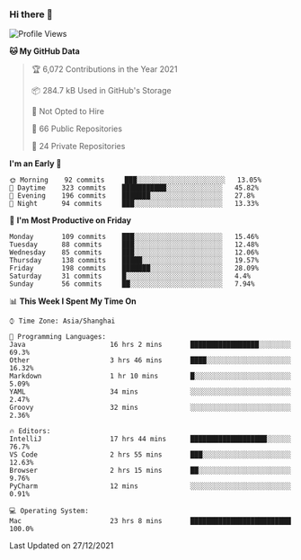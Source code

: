 ### Hi there 👋

<!--
**qbosen/qbosen** is a ✨ _special_ ✨ repository because its `README.md` (this file) appears on your GitHub profile.

Here are some ideas to get you started:

- 🔭 I’m currently working on ...
- 🌱 I’m currently learning ...
- 👯 I’m looking to collaborate on ...
- 🤔 I’m looking for help with ...
- 💬 Ask me about ...
- 📫 How to reach me: ...
- 😄 Pronouns: ...
- ⚡ Fun fact: ...
-->

<!--START_SECTION:waka-->
![Profile Views](http://img.shields.io/badge/Profile%20Views-0-blue)

**🐱 My GitHub Data** 

> 🏆 6,072 Contributions in the Year 2021
 > 
> 📦 284.7 kB Used in GitHub's Storage 
 > 
> 🚫 Not Opted to Hire
 > 
> 📜 66 Public Repositories 
 > 
> 🔑 24 Private Repositories  
 > 
**I'm an Early 🐤** 

```text
🌞 Morning    92 commits     ███░░░░░░░░░░░░░░░░░░░░░░   13.05% 
🌆 Daytime    323 commits    ███████████░░░░░░░░░░░░░░   45.82% 
🌃 Evening    196 commits    ███████░░░░░░░░░░░░░░░░░░   27.8% 
🌙 Night      94 commits     ███░░░░░░░░░░░░░░░░░░░░░░   13.33%

```
📅 **I'm Most Productive on Friday** 

```text
Monday       109 commits    ███░░░░░░░░░░░░░░░░░░░░░░   15.46% 
Tuesday      88 commits     ███░░░░░░░░░░░░░░░░░░░░░░   12.48% 
Wednesday    85 commits     ███░░░░░░░░░░░░░░░░░░░░░░   12.06% 
Thursday     138 commits    █████░░░░░░░░░░░░░░░░░░░░   19.57% 
Friday       198 commits    ███████░░░░░░░░░░░░░░░░░░   28.09% 
Saturday     31 commits     █░░░░░░░░░░░░░░░░░░░░░░░░   4.4% 
Sunday       56 commits     ██░░░░░░░░░░░░░░░░░░░░░░░   7.94%

```


📊 **This Week I Spent My Time On** 

```text
⌚︎ Time Zone: Asia/Shanghai

💬 Programming Languages: 
Java                     16 hrs 2 mins       █████████████████░░░░░░░░   69.3% 
Other                    3 hrs 46 mins       ████░░░░░░░░░░░░░░░░░░░░░   16.32% 
Markdown                 1 hr 10 mins        █░░░░░░░░░░░░░░░░░░░░░░░░   5.09% 
YAML                     34 mins             ░░░░░░░░░░░░░░░░░░░░░░░░░   2.47% 
Groovy                   32 mins             ░░░░░░░░░░░░░░░░░░░░░░░░░   2.36%

🔥 Editors: 
IntelliJ                 17 hrs 44 mins      ███████████████████░░░░░░   76.7% 
VS Code                  2 hrs 55 mins       ███░░░░░░░░░░░░░░░░░░░░░░   12.63% 
Browser                  2 hrs 15 mins       ██░░░░░░░░░░░░░░░░░░░░░░░   9.76% 
PyCharm                  12 mins             ░░░░░░░░░░░░░░░░░░░░░░░░░   0.91%

💻 Operating System: 
Mac                      23 hrs 8 mins       █████████████████████████   100.0%

```


 Last Updated on 27/12/2021
<!--END_SECTION:waka-->
